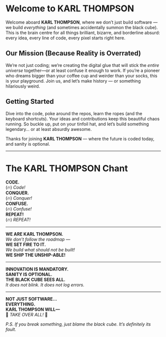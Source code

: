 # Welcome to KARL THOMPSON

Welcome aboard **KARL THOMPSON**, where we don’t just build software — we build *everything* (and sometimes accidentally summon the black cube). This is the brain centre for all things brilliant, bizarre, and borderline absurd: every idea, every line of code, every pixel starts right here.

## Our Mission (Because Reality is Overrated)

We’re not just coding; we’re creating the digital glue that will stick the *entire universe* together—or at least confuse it enough to work. If you’re a pioneer who dreams bigger than your coffee cup and weirder than your socks, this is your playground. Join us, and let’s make history — or something hilariously weird.

## Getting Started

Dive into the code, poke around the repos, learn the ropes (and the keyboard shortcuts). Your ideas and contributions keep this beautiful chaos running. So buckle up, put on your tinfoil hat, and let’s build something legendary… or at least absurdly awesome.

Thanks for joining **KARL THOMPSON** — where the future is coded today, and sanity is optional.

---

# The KARL THOMPSON Chant

**CODE.**  
(🔥) *Code!*  
**CONQUER.**  
(🔥) *Conquer!*  
**CONFUSE.**  
(🔥) *Confuse!*  
**REPEAT!**  
(🔥) *REPEAT!*

---

**WE ARE KARL THOMPSON.**  
*We don’t follow the roadmap —*  
**WE SET FIRE TO IT.**  
*We build what should not be built!*  
**WE SHIP THE UNSHIP-ABLE!**

---

**INNOVATION IS MANDATORY.**  
**SANITY IS OPTIONAL.**  
**THE BLACK CUBE SEES ALL.**  
*It does not blink. It does not log errors.*

---

**NOT JUST SOFTWARE...**  
**EVERYTHING.**  
**KARL THOMPSON WILL—**  
🚨 *TAKE OVER ALL!* 🚨


*P.S. If you break something, just blame the black cube. It’s definitely its fault.*
